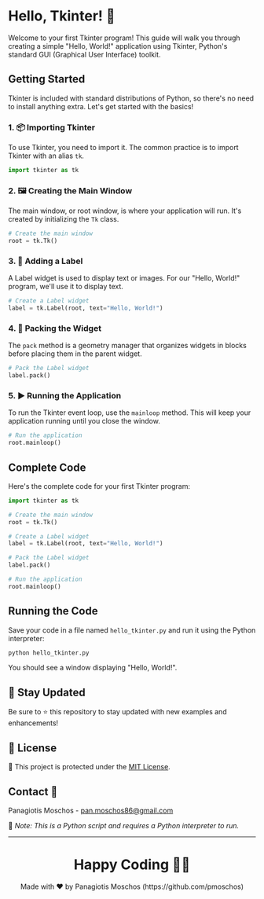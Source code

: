 # Hello, Tkinter! 🌟

Welcome to your first Tkinter program! This guide will walk you through creating a simple "Hello, World!" application using Tkinter, Python's standard GUI (Graphical User Interface) toolkit.

## Getting Started

Tkinter is included with standard distributions of Python, so there's no need to install anything extra. Let's get started with the basics!

### 1. 📦 **Importing Tkinter**

To use Tkinter, you need to import it. The common practice is to import Tkinter with an alias `tk`.

```python
import tkinter as tk
```

### 2. 🖼️ **Creating the Main Window**

The main window, or root window, is where your application will run. It's created by initializing the `Tk` class.

```python
# Create the main window
root = tk.Tk()
```

### 3. 📝 **Adding a Label**

A Label widget is used to display text or images. For our "Hello, World!" program, we'll use it to display text.

```python
# Create a Label widget
label = tk.Label(root, text="Hello, World!")
```

### 4. 📐 **Packing the Widget**

The `pack` method is a geometry manager that organizes widgets in blocks before placing them in the parent widget.

```python
# Pack the Label widget
label.pack()
```

### 5. ▶️ **Running the Application**

To run the Tkinter event loop, use the `mainloop` method. This will keep your application running until you close the window.

```python
# Run the application
root.mainloop()
```

## Complete Code

Here's the complete code for your first Tkinter program:

```python
import tkinter as tk

# Create the main window
root = tk.Tk()

# Create a Label widget
label = tk.Label(root, text="Hello, World!")

# Pack the Label widget
label.pack()

# Run the application
root.mainloop()
```

## Running the Code

Save your code in a file named `hello_tkinter.py` and run it using the Python interpreter:

```sh
python hello_tkinter.py
```

You should see a window displaying "Hello, World!".

## 📢 Stay Updated

Be sure to ⭐ this repository to stay updated with new examples and enhancements!

## 📄 License

🔐 This project is protected under the [MIT License](https://mit-license.org/).

## Contact 📧

Panagiotis Moschos - pan.moschos86@gmail.com

🔗 *Note: This is a Python script and requires a Python interpreter to run.*

---

<h1 align=center>Happy Coding 👨‍💻 </h1>

<p align="center">
  Made with ❤️ by Panagiotis Moschos (https://github.com/pmoschos)
</p>
